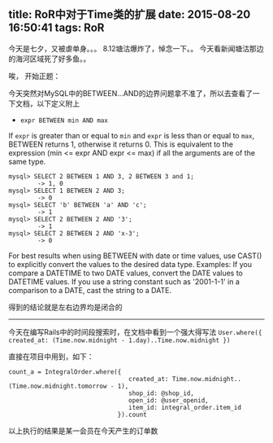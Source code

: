 title: RoR中对于Time类的扩展
date: 2015-08-20 16:50:41
tags: RoR
---
今天是七夕，又被虐单身。。。
8.12塘沽爆炸了，悼念一下。。
今天看新闻塘沽那边的海河区域死了好多鱼。。

唉， 开始正题：

今天突然对MySQL中的BETWEEN...AND的边界问题拿不准了，所以去查看了一下文档，以下定义附上

* ``expr BETWEEN min AND max``

If ``expr`` is greater than or equal to ``min`` and ``expr`` is less than or equal to ``max``, BETWEEN returns 1, otherwise it returns 0.
This is equivalent to the expression (min <= expr AND expr <= max) if all the arguments are of the same type. 

```mysql
mysql> SELECT 2 BETWEEN 1 AND 3, 2 BETWEEN 3 and 1;
        -> 1, 0
mysql> SELECT 1 BETWEEN 2 AND 3;
        -> 0
mysql> SELECT 'b' BETWEEN 'a' AND 'c';
        -> 1
mysql> SELECT 2 BETWEEN 2 AND '3';
        -> 1
mysql> SELECT 2 BETWEEN 2 AND 'x-3';
        -> 0
```
For best results when using BETWEEN with date or time values, use CAST() to explicitly convert the values to the desired data type. 
Examples: If you compare a DATETIME to two DATE values, convert the DATE values to DATETIME values. If you use a string constant 
such as '2001-1-1' in a comparison to a DATE, cast the string to a DATE.

得到的结论就是左右边界均是闭合的

---

今天在编写Rails中的时间段搜索时，在文档中看到一个强大得写法
``User.where({ created_at: (Time.now.midnight - 1.day)..Time.now.midnight })``

直接在项目中用到，如下：
```rails
count_a = IntegralOrder.where({
                                 created_at: Time.now.midnight..(Time.now.midnight.tomorrow - 1),
                                 shop_id: @shop_id,
                                 open_id: @user_openid,
                                 item_id: integral_order.item_id
                              }).count
```
以上执行的结果是某一会员在今天产生的订单数
